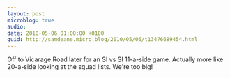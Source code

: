 ```yaml
---
layout: post
microblog: true
audio: 
date: 2010-05-06 01:00:00 +0100
guid: http://samdeane.micro.blog/2010/05/06/t13476689454.html
---
```

Off to Vicarage Road later for an SI vs SI 11-a-side game. Actually more like 20-a-side looking at the squad lists. We're too big!
